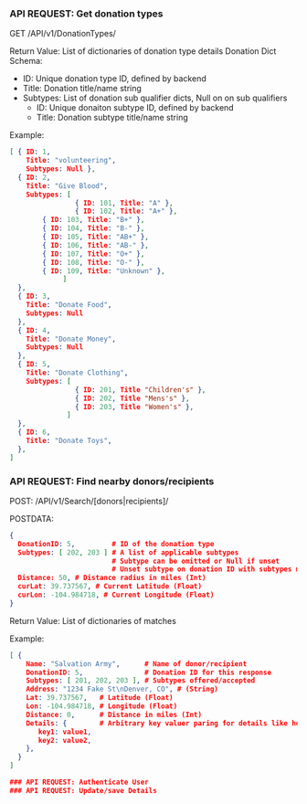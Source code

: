 ### API REQUEST: Get donation types

GET /API/v1/DonationTypes/

Return Value: List of dictionaries of donation type details
Donation Dict Schema:
*  ID: Unique donation type ID, defined by backend
*  Title: Donation title/name string
* Subtypes: List of donation sub qualifier dicts, Null on on sub qualifiers
   - ID: Unique donaiton subtype ID, defined by backend
   - Title: Donation subtype title/name string

Example:
```json
[ { ID: 1,
    Title: "volunteering",
    Subtypes: Null }, 
  { ID: 2,
    Title: "Give Blood",
    Subtypes: [ 
                { ID: 101, Title: "A" },
                { ID: 102, Title: "A+" },
		{ ID: 103, Title: "B+" },
		{ ID: 104, Title: "B-" },
		{ ID: 105, Title: "AB+" },
		{ ID: 106, Title: "AB-" },
		{ ID: 107, Title: "O+" },
		{ ID: 108, Title: "O-" },
		{ ID: 109, Title: "Unknown" },
             ]
  },
  { ID: 3,
    Title: "Donate Food",
    Subtypes: Null 
  },
  { ID: 4, 
    Title: "Donate Money",
    Subtypes: Null 
  },
  { ID: 5, 
    Title: "Donate Clothing",
    Subtypes: [
                { ID: 201, Title "Children's" },
                { ID: 202, Title "Mens's" },
                { ID: 203, Title "Women's" },
              ]
  },
  { ID: 6, 
    Title: "Donate Toys",
  }, 
]
```

### API REQUEST: Find nearby donors/recipients

POST: /API/v1/Search/[donors|recipients]/

POSTDATA:
```json
{
  DonationID: 5,         # ID of the donation type
  Subtypes: [ 202, 203 ] # A list of applicable subtypes
                         # Subtype can be omitted or Null if unset
                         # Unset subtype on donation ID with subtypes matches all 
  Distance: 50, # Distance radius in miles (Int)
  curLat: 39.737567, # Current Latitude (Float)
  curLon: -104.984718, # Current Longitude (Float)
}
```

Return Value: List of dictionaries of matches

Example:
```json
[ {
    Name: "Salvation Army",      # Name of donor/recipient
    DonationID: 5,               # Donation ID for this response
    Subtypes: [ 201, 202, 203 ], # Subtypes offered/accepted
    Address: "1234 Fake St\nDenver, CO", # (String)
    Lat: 39.737567,   # Latitude (Float)
    Lon: -104.984718, # Longitude (Float)
    Distance: 0,      # Distance in miles (Int)
    Details: {        # Arbitrary key valuer paring for details like hours, notes, etc.
       key1: value1,
       key2: value2,
    },
  }
]

### API REQUEST: Authenticate User
### API REQUEST: Update/save Details
